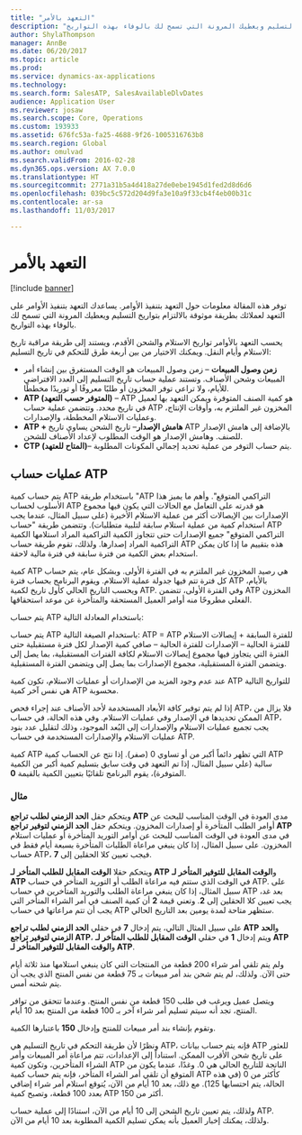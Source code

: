 ```yaml
---
title: "التعهد بالأمر"
description: "توفر هذه المقالة معلومات حول التعهد بتنفيذ الأوامر. يساعدك التعهد بتنفيذ الأوامر على التعهد لعملائك بطريقة موثوقة بالالتزام بتواريخ التسليم ويعطيك المرونة التي تسمح لك بالوفاء بهذه التواريخ.‬"
author: ShylaThompson
manager: AnnBe
ms.date: 06/20/2017
ms.topic: article
ms.prod: 
ms.service: dynamics-ax-applications
ms.technology: 
ms.search.form: SalesATP, SalesAvailableDlvDates
audience: Application User
ms.reviewer: josaw
ms.search.scope: Core, Operations
ms.custom: 193933
ms.assetid: 676fc53a-fa25-4688-9f26-1005316763b8
ms.search.region: Global
ms.author: omulvad
ms.search.validFrom: 2016-02-28
ms.dyn365.ops.version: AX 7.0.0
ms.translationtype: HT
ms.sourcegitcommit: 2771a31b5a4d418a27de0ebe1945d1fed2d8d6d6
ms.openlocfilehash: 039bc5c572d204d9fa3e10a9f33cb4f4eb00b31c
ms.contentlocale: ar-sa
ms.lasthandoff: 11/03/2017

---
```


# <a name="order-promising"></a>التعهد بالأمر

[!include [banner](../includes/banner.md)]

توفر هذه المقالة معلومات حول التعهد بتنفيذ الأوامر. يساعدك التعهد بتنفيذ الأوامر على التعهد لعملائك بطريقة موثوقة بالالتزام بتواريخ التسليم ويعطيك المرونة التي تسمح لك بالوفاء بهذه التواريخ.‬

يحسب التعهد بالأوامر تواريخ الاستلام والشحن الأقدم، ويستند إلى طريقة مراقبة تاريخ الاستلام وأيام النقل. ويمكنك الاختيار من بين أربعة طرق للتحكم في تاريخ التسليم:

-   **‬‏‫زمن وصول المبيعات** – زمن وصول المبيعات‬ هو الوقت المستغرق بين إنشاء أمر المبيعات وشحن الأصناف. وتستند عملية حساب تاريخ التسليم إلى العدد الافتراضي للأيام، ولا تراعي توفر المخزون أو طلبًا معروفًا أو توريدًا مخططًا.‬
-   **ATP (المتوفر حسب التعهد)** ‏– ATP هو كمية الصنف المتوفرة ويمكن التعهد بها لعميل في تاريخ محدد. وتتضمن عملية حساب ATP المخزون غير الملتزم به، وأوقات الإنتاج، وعمليات الاستلام المخططة، والإصدارات.
-   **ATP + هامش الإصدار**– تاريخ الشحن يساوي تاريخ ATP بالإضافة إلى هامش الإصدار للصنف. وهامش الإصدار هو الوقت المطلوب لإعداد الأصناف للشحن.
-   **CTP (المتاح للعتهد)**– يتم حساب التوفر من عملية تحديد إجمالي المكونات المطلوبة.

## <a name="atp-calculations"></a>عمليات حساب ATP
يتم حساب كمية ATP باستخدام طريقة "ATP التراكمي المتوقع". وأهم ما يميز هذا الأسلوب لحساب ATP هو قدرته على التعامل مع الحالات التي يكون فيها مجموع الإصدارات بين الإيصالات أكثر من عملية الاستلام الأخيرة (على سبيل المثال، عندما يجب استخدام كمية من عملية استلام سابقة لتلبية متطلبات). وتتضمن طريقة "حساب ATP التراكمي المتوقع" جميع الإصدارات حتى تتجاوز الكمية التراكمية المراد استلامها الكمية التراكمية المراد إصدارها.‬ ولذلك، تقوم طريقة حساب ATP هذه بتقييم ما إذا كان يمكن استخدام بعض الكمية من فترة سابقة في فترة مالية لاحقة.  

كمية ATP هي رصيد المخزون غير الملتزم به في الفترة الأولى. وبشكل عام، يتم حساب كل فترة تتم فيها جدولة عملية الاستلام. ويقوم البرنامج بحساب فترة ATP بالأيام، ويحسب التاريخ الحالي كأول تاريخ لكمية ATP. وفي الفترة الأولى، تتضمن ATP المخزون الفعلي مطروحًا منه أوامر العميل المستحقة والمتأخرة عن موعد استحقاقها.  

يتم حساب ATP باستخدام المعادلة التالية:  

يتم حساب ATP باستخدام الصيغة التالية: ATP = ATP للفترة السابقة + إيصالات الاستلام للفترة الحالية – الإصدارات للفترة الحالية – صافي كمية الإصدار لكل فترة مستقبلية حتى الفترة التي يتجاوز فيها مجموع إيصالات الاستلام لكافة الفترات المستقبلية، بما يصل إلى ويتضمن الفترة المستقبلية، مجموع الإصدارات بما يصل إلى ويتضمن الفترة المستقبلية.  

عند عدم وجود المزيد من الإصدارات أو عمليات الاستلام، تكون كمية ATP للتواريخ التالية هي نفس آخر كمية ATP محسوبة.  

إذا لم يتم توفير كافة الأبعاد المستخدمة لأحد الأصناف عند إجراء فحص ATP، فلا يزال من الممكن تحديدها في الإصدار وفي عمليات الاستلام. وفي هذه الحالة، في حساب ATP، يجب تجميع عمليات الاستلام والإصدارات إلى البُعد الموجود، وذلك لتقليل عدد بنود عمليات الاستلام والإصدارات المستخدمة في حساب ATP.  

كمية ATP التي تظهر دائماً أكبر من أو تساوي 0 (صفر). إذا نتج عن الحساب كمية ATP سالبة (علي سبيل المثال، إذا تم التعهد في وقت سابق بتسليم كمية أكبر من الكمية المتوفرة)، يقوم البرنامج تلقائيًا بتعيين الكمية بالقيمة **0**.

### <a name="example"></a>مثال

ويتحكم حقل **الحد الزمني لطلب تراجع ATP‬** مدى العودة في الوقت المناسب للبحث عن أوامر الطلب المتأخرة أو إصدارات المخزون. ويتحكم حقل **الحد الزمني لتوفير تراجع ATP‬** في مدى العودة في الوقت المناسب للبحث عن أوامر التوريد المتأخرة أو عمليات استلام المخزون. على سبيل المثال، إذا كان ينبغي مراعاة الطلبات المتأخرة بسبعة أيام فقط في حساب ATP، فيجب تعيين كلا الحقلين إلى **7**.  

ويتحكم حقلا **الوقت المقابل للطلب المتأخر لـ ATP‬** و**الوقت المقابل للتوفير المتأخر لـ ATP‬** في الوقت الذي ستتم فيه مراعاة الطلب أو التوريد المتأخر في حساب ATP. على سبيل المثال، إذا كان ينبغي مراعاة الطلب والتوريد المتأخرين في حساب ATP بعد غد، يجب تعيين كلا الحقلين إلى **2**. وتعني قيمة **2** أن كمية الصنف في أمر الشراء المتأخر التي يجب أن تتم مراعاتها في حساب ATP ستظهر متاحة لمدة يومين بعد التاريخ الحالي.  

على سبيل المثال التالي، يتم إدخال **7** في حقلي **الحد الزمني لطلب تراجع ATP‬** و**الحد الزمني لتوفير تراجع ATP‬**، ويتم إدخال **1** في حقلي **الوقت المقابل للطلب المتأخر لـ ATP‬** و**الوقت المقابل للتوفير المتأخر لـ ATP‬**.  

ولم يتم تلقي أمر شراء 200 قطعة من المنتجات التي كان ينبغي استلامها منذ ثلاثة أيام حتى الآن. ولذلك، لم يتم شحن بند أمر مبيعات بـ 75 قطعة من نفس المنتج الذي يجب أن يتم شحنه أمس.  

ويتصل عميل ويرغب في طلب 150 قطعة من نفس المنتج. وعندما تتحقق من توافر المنتج، تجد أنه سيتم تسليم أمر شراء آخر بـ 100 قطعة من المنتج بعد 10 أيام.  

وتقوم بإنشاء بند أمر مبيعات للمنتج وإدخال **150** باعتبارها الكمية.  

ونظرًا لأن طريقة التحكم في تاريخ التسليم هي ATP، فإنه يتم حساب بيانات ATP للعثور على تاريخ شحن الأقرب الممكن. استناداً إلى الإعدادات، تتم مراعاة أمر المبيعات وأمر الشراء المتأخرين، وتكون كمية ATP الناتجة للتاريخ الحالي هي 0. وغدًا، عندما يكون من المتوقع أن تلقي أمر الشراء المتأخر، فإنه يتم حساب كمية ATP كأكثر من 0 (في هذه الحالة، يتم احتسابها 125).‬ مع ذلك، بعد 10 أيام من الآن، يُتوقع استلام أمر شراء إضافي بعدد 100 قطعة، وتصبح كمية ATP أكثر من 150.  

ولذلك، يتم تعيين تاريخ الشحن إلى 10 أيام من الآن، استنادًا إلى عملية حساب ATP.‬ ولذلك، يمكنك إخبار العميل بأنه يمكن تسليم الكمية المطلوبة بعد 10 أيام من الآن.




